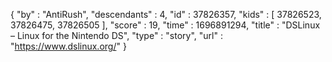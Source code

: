 {
  "by" : "AntiRush",
  "descendants" : 4,
  "id" : 37826357,
  "kids" : [ 37826523, 37826475, 37826505 ],
  "score" : 19,
  "time" : 1696891294,
  "title" : "DSLinux – Linux for the Nintendo DS",
  "type" : "story",
  "url" : "https://www.dslinux.org/"
}

